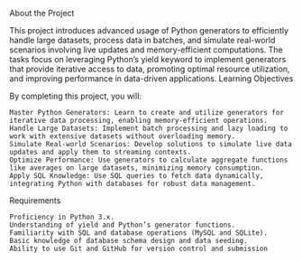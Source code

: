 About the Project

This project introduces advanced usage of Python generators to efficiently handle large datasets, process data in batches, and simulate real-world scenarios involving live updates and memory-efficient computations. The tasks focus on leveraging Python’s yield keyword to implement generators that provide iterative access to data, promoting optimal resource utilization, and improving performance in data-driven applications.
Learning Objectives

By completing this project, you will:

    Master Python Generators: Learn to create and utilize generators for iterative data processing, enabling memory-efficient operations.
    Handle Large Datasets: Implement batch processing and lazy loading to work with extensive datasets without overloading memory.
    Simulate Real-world Scenarios: Develop solutions to simulate live data updates and apply them to streaming contexts.
    Optimize Performance: Use generators to calculate aggregate functions like averages on large datasets, minimizing memory consumption.
    Apply SQL Knowledge: Use SQL queries to fetch data dynamically, integrating Python with databases for robust data management.

Requirements

    Proficiency in Python 3.x.
    Understanding of yield and Python’s generator functions.
    Familiarity with SQL and database operations (MySQL and SQLite).
    Basic knowledge of database schema design and data seeding.
    Ability to use Git and GitHub for version control and submission
